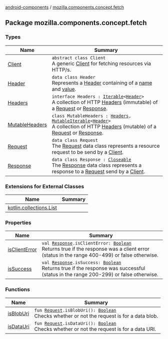 [android-components](../index.md) / [mozilla.components.concept.fetch](./index.md)

## Package mozilla.components.concept.fetch

### Types

| Name | Summary |
|---|---|
| [Client](-client/index.md) | `abstract class Client`<br>A generic [Client](-client/index.md) for fetching resources via HTTP/s. |
| [Header](-header/index.md) | `data class Header`<br>Represents a [Header](-header/index.md) containing of a [name](-header/name.md) and [value](-header/value.md). |
| [Headers](-headers/index.md) | `interface Headers : `[`Iterable`](https://kotlinlang.org/api/latest/jvm/stdlib/kotlin.collections/-iterable/index.html)`<`[`Header`](-header/index.md)`>`<br>A collection of HTTP [Headers](-headers/index.md) (immutable) of a [Request](-request/index.md) or [Response](-response/index.md). |
| [MutableHeaders](-mutable-headers/index.md) | `class MutableHeaders : `[`Headers`](-headers/index.md)`, `[`MutableIterable`](https://kotlinlang.org/api/latest/jvm/stdlib/kotlin.collections/-mutable-iterable/index.html)`<`[`Header`](-header/index.md)`>`<br>A collection of HTTP [Headers](-headers/index.md) (mutable) of a [Request](-request/index.md) or [Response](-response/index.md). |
| [Request](-request/index.md) | `data class Request`<br>The [Request](-request/index.md) data class represents a resource request to be send by a [Client](-client/index.md). |
| [Response](-response/index.md) | `data class Response : `[`Closeable`](https://developer.android.com/reference/java/io/Closeable.html)<br>The [Response](-response/index.md) data class represents a response to a [Request](-request/index.md) send by a [Client](-client/index.md). |

### Extensions for External Classes

| Name | Summary |
|---|---|
| [kotlin.collections.List](kotlin.collections.-list/index.md) |  |

### Properties

| Name | Summary |
|---|---|
| [isClientError](is-client-error.md) | `val `[`Response`](-response/index.md)`.isClientError: `[`Boolean`](https://kotlinlang.org/api/latest/jvm/stdlib/kotlin/-boolean/index.html)<br>Returns true if the response was a client error (status in the range 400-499) or false otherwise. |
| [isSuccess](is-success.md) | `val `[`Response`](-response/index.md)`.isSuccess: `[`Boolean`](https://kotlinlang.org/api/latest/jvm/stdlib/kotlin/-boolean/index.html)<br>Returns true if the response was successful (status in the range 200-299) or false otherwise. |

### Functions

| Name | Summary |
|---|---|
| [isBlobUri](is-blob-uri.md) | `fun `[`Request`](-request/index.md)`.isBlobUri(): `[`Boolean`](https://kotlinlang.org/api/latest/jvm/stdlib/kotlin/-boolean/index.html)<br>Checks whether or not the request is for a data blob. |
| [isDataUri](is-data-uri.md) | `fun `[`Request`](-request/index.md)`.isDataUri(): `[`Boolean`](https://kotlinlang.org/api/latest/jvm/stdlib/kotlin/-boolean/index.html)<br>Checks whether or not the request is for a data URI. |
